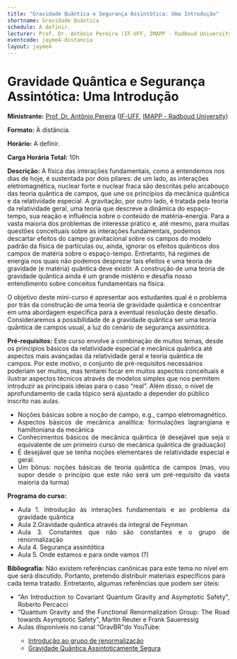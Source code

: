 ```yaml
---
title: "Gravidade Quântica e Segurança Assintótica: Uma Introdução"
shortname: Gravidade Quântica
schedule: A definir.
lecturer: Prof. Dr. Antônio Pereira (IF-UFF, IMAPP - Radboud University)
eventcode: jayme4-distancia
layout: jayme4
---
```


# Gravidade Quântica e Segurança Assintótica: Uma Introdução

**Ministrante:** [Prof. Dr. Antônio Pereira](https://sites.google.com/view/antoniodpj/homepage?authuser=0) ([IF-UFF](https://portal.if.uff.br/en/), [IMAPP - Radboud University](https://www.ru.nl/imapp/))

**Formato:** À distância.

**Horário:** A definir.

**Carga Horária Total:** 10h

**Descrição:** A física das interações fundamentais,
como a entendemos nos dias de hoje, é
sustentada por dois pilares: de um lado, as
interações eletromagnética, nuclear forte e nuclear
fraca são descritas pelo arcabouço das teoria
quântica de campos, que une os princípios da
mecânica quântica e da relatividade especial. A
gravitação, por outro lado, é tratada pela teoria da
relatividade geral, uma teoria que descreve a
dinâmica do espaço-tempo, sua reação e
influência sobre o conteúdo de matéria-energia.
Para a vasta maioria dos problemas de interesse
prático e, até mesmo, para muitas questões
conceituais sobre as interações fundamentais,
podemos descartar efeitos do campo gravitacional
sobre os campos do modelo padrão da física de
partículas ou, ainda, ignorar os efeitos quânticos
dos campos de matéria sobre o espaço-tempo.
Entretanto, há regimes de energia nos quais não
podemos desprezar tais efeitos e uma teoria de
gravidade (e matéria) quântica deve existir. A
construção de uma teoria de gravidade quântica
ainda é um grande mistério e desafia nosso
entendimento sobre conceitos fundamentais na
física.

O objetivo deste mini-curso é apresentar
aos estudantes qual é o problema por trás da
construção de uma teoria de gravidade quântica e
concentrar em uma abordagem específica para a
eventual resolução deste desafio. Consideraremos
a possibilidade de a gravidade quântica ser uma
teoria quântica de campos usual, a luz do cenário
de segurança assintótica.

**Pré-requisitos:** Este curso envolve a combinação de
muitos temas, desde os princípios básicos da
relatividade especial e mecânica quântica até
aspectos mais avançadas da relatividade geral e
teoria quântica de campos. Por este motivo, o
conjunto de pré-requisitos necessários poderiam
ser muitos, mas tentarei focar em muitos aspectos
conceituais e ilustrar aspectos técnicos através de
modelos simples que nos permitem introduzir as
principais ideias para o caso “real”. Além disso, o
nível de aprofundamento de cada tópico será
ajustado a depender do público inscrito nas aulas.

<div style="text-align: justify">
 <ul>
  <li>Noções básicas sobre a noção de campo, e.g.,
campo eletromagnético.</li>
  <li>Aspectos básicos de mecânica analítica:
formulações lagrangiana e hamiltoniana da
mecânica</li>
  
  <li>Conhecimentos básicos de mecânica quântica
(é desejável que seja o equivalente de um
primeiro curso de mecânica quântica de
graduação)</li>
  <li>É desejável que se tenha noções elementares
de relatividade especial e geral. </li>
  <li>Um bônus: noções básicas de teoria quântica
de campos (mas, vou supor desde o princípio
que este não será um pré-requisito da vasta
maioria da turma) </li>
 </ul>
</div>

**Programa do curso:**

<div style="text-align: justify">
 <ul>
  <li>Aula 1. Introdução às interações fundamentais e ao
problema da gravidade quântica </li>
  <li>Aula 2.Gravidade quântica através da integral de
Feynman </li>
  
  <li>Aula 3. Constantes que não são constantes e o
grupo de renormalização</li>
  <li>Aula 4. Segurança assintótica </li>
  <li>Aula 5. Onde estamos e para onde vamos (?) </li>
 </ul>
</div>

**Bibliografia:** Não existem referências canônicas para
este tema no nível em que será discutido.
Portanto, pretendo distribuir materiais específicos
para cada tema tratado. Entretanto, algumas
referências que podem ser úteis:



<div style="text-align: justify">
 <ul>
  <li> "An Introduction to Covariant Quantum Gravity
and Asymptotic Safety", Roberto Percacci </li>
   <li>“Quantum Gravity and the Functional
Renormalization Group: The Road towards
Asymptotic Safety”, Martin Reuter e Frank
Saueressig</li>
   <li> Aulas disponíveis no canal “GravBR"do
YouTube: </li>
   <ul>
     <li>  <a href="https://www.youtube.com/playlist?list=PLdMypOmT56qYa7LWbUZ43Lu2leW9EWP1z">Introdução ao grupo de renormalização</a></li>
     <li> <a href="https://www.youtube.com/playlist?list=PLdMypOmT56qZyQiuUTdnDnvlqhBnzGykR">Gravidade Quântica Assintoticamente Segura</a></li> </li>
    </ul>
 </ul>
</div>


